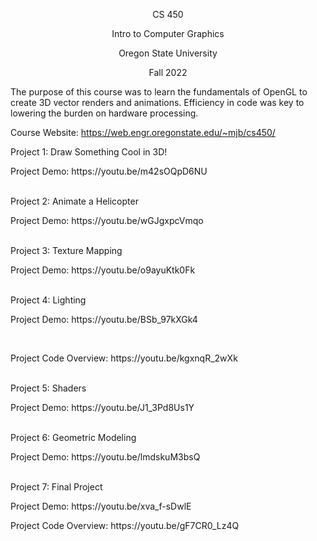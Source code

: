 <p align="center">CS 450</p>

<p align="center">Intro to Computer Graphics</p>

<p align="center">Oregon State University</p>

<p align="center">Fall 2022</p>

The purpose of this course was to learn the fundamentals of OpenGL to create 3D vector renders and animations. Efficiency in code was key to lowering the burden on hardware processing.<br />

Course Website: https://web.engr.oregonstate.edu/~mjb/cs450/<br />

Project 1: Draw Something Cool in 3D!<br />
<p class="tab">Project Demo: https://youtu.be/m42sOQpD6NU</p><br />
Project 2: Animate a Helicopter<br />
<p style = “margin-left: 40px”>Project Demo: https://youtu.be/wGJgxpcVmqo</p><br />
Project 3: Texture Mapping<br />
<p style = “margin-left: 40px”>Project Demo: https://youtu.be/o9ayuKtk0Fk</p><br />
Project 4: Lighting<br />
<p style = “margin-left: 40px”>Project Demo: https://youtu.be/BSb_97kXGk4</p><br />
<p style = “margin-left: 40px”>Project Code Overview: https://youtu.be/kgxnqR_2wXk</p><br />
Project 5: Shaders<br />
<p style = “margin-left: 40px”>Project Demo: https://youtu.be/J1_3Pd8Us1Y</p><br />
Project 6: Geometric Modeling<br />
<p style = “margin-left: 40px”>Project Demo: https://youtu.be/lmdskuM3bsQ</p><br />
Project 7: Final Project<br />
<p style = “margin-left: 40px”>Project Demo: https://youtu.be/xva_f-sDwlE</p>
<p style = “margin-left: 40px”>Project Code Overview: https://youtu.be/gF7CR0_Lz4Q</p>
